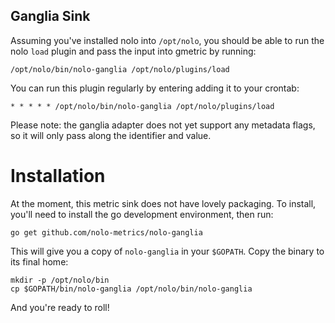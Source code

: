 Ganglia Sink
------------

Assuming you've installed nolo into `/opt/nolo`, you should be able to run the nolo `load` plugin and pass the input into gmetric by running:

    /opt/nolo/bin/nolo-ganglia /opt/nolo/plugins/load

You can run this plugin regularly by entering adding it to your crontab:

    * * * * * /opt/nolo/bin/nolo-ganglia /opt/nolo/plugins/load

Please note: the ganglia adapter does not yet support any metadata flags, so it will only pass along the identifier and value.

Installation
============

At the moment, this metric sink does not have lovely packaging. To install, you'll need to install the go development environment, then run:

    go get github.com/nolo-metrics/nolo-ganglia

This will give you a copy of `nolo-ganglia` in your `$GOPATH`. Copy the binary to its final home:

    mkdir -p /opt/nolo/bin
    cp $GOPATH/bin/nolo-ganglia /opt/nolo/bin/nolo-ganglia

And you're ready to roll!
